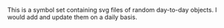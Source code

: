This is a symbol set containing svg files of random day-to-day objects. I would add and update them on a daily basis. 
